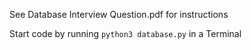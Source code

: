 See Database Interview Question.pdf for instructions

Start code by running `python3 database.py` in a Terminal
